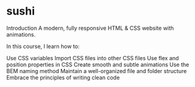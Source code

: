 # sushi
Introduction
A modern, fully responsive HTML & CSS website with animations.

In this course, I learn how to:

Use CSS variables
Import CSS files into other CSS files
Use flex and position properties in CSS
Create smooth and subtle animations
Use the BEM naming method
Maintain a well-organized file and folder structure
Embrace the principles of writing clean code
